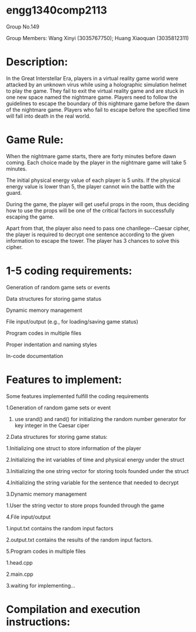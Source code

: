 # engg1340comp2113

Group No.149 

Group Members: Wang Xinyi (3035767750); Huang Xiaoquan (3035812311)

# Description:
In the Great Interstellar Era, players in a virtual reality game world were attacked by an unknown virus while using a holographic simulation helmet to play the game. They fail to exit the virtual reality game and are stuck in one new space named the nightmare game.  Players need to follow the guidelines to escape the boundary of this nightmare game before the dawn of the nightmare game. Players who fail to escape before the specified time will fall into death in the real world.

# Game Rule:
When the nightmare game starts, there are forty minutes before dawn coming. Each choice made by the player in the nightmare game will take 5 minutes. 

The initial physical energy value of each player is 5 units. If the physical energy value is lower than 5, the player cannot win the battle with the guard. 

During the game, the player will get useful props in the room, thus deciding how to use the props will be one of the critical factors in successfully escaping the game.

Apart from that, the player also need to pass one chanllege--Caesar cipher, the player is required to decrypt one sentence according to the given information to escape the tower. The player has 3 chances to solve this cipher.

# 1-5 coding requirements:

Generation of random game sets or events

Data structures for storing game status

Dynamic memory management

File input/output (e.g., for loading/saving game status)

Program codes in multiple files

Proper indentation and naming styles

In-code documentation

# Features to implement:
Some features implemented fulfill the coding requirements

1.Generation of random game sets or event

   1. use srand() and rand() for initializing the random number generator for key integer in the Caesar ciper

2.Data structures for storing game status:

   1.Initializing one struct to store information of the player

   2.Initializing the int variables of time and physical energy under the struct 

   3.Initializing the one string vector for storing tools founded under the struct

   4.Initializing the string variable for the sentence that needed to decrypt

3.Dynamic memory management

   1.User the string vector to store props founded through the game

4.File input/output 

   1.input.txt contains the random input factors

   2.output.txt contains the results of the random input factors.

5.Program codes in multiple files

   1.head.cpp

   2.main.cpp

   3.waiting for implementing...

# Compilation and execution instructions:
